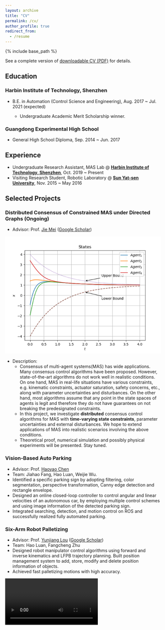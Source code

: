 ```yaml
---
layout: archive
title: "CV"
permalink: /cv/
author_profile: true
redirect_from:
  - /resume
---
```


{% include base_path %}

See  a complete version of [downloadable CV (PDF)](https://edmundluan.github.io/files/CV_HaoLuan.pdf) for details. 

## Education

### Harbin Institute of Technology, Shenzhen


- B.E. in Automation (Control Science and Engineering), Aug. 2017 ~ Jul. 2021 (expected) 

    - Undergraduate Academic Merit Scholarship winner. 

### Guangdong Experimental High School


- General High School Diploma, Sep. 2014 ~ Jun. 2017 



## Experience

* Undergraduate Research Assistant, MAS Lab @ [**Harbin Institute of Technology, Shenzhen**](http://www.hitsz.edu.cn/index.html), Oct. 2019 ~ Present 
* Visiting Research Student, Robotic Laboratory @ [**Sun Yat-sen University**](http://sysu.edu.cn/en/index.htm), Nov. 2015 ~ May 2016 



## Selected Projects

### Distributed Consensus of Constrained MAS under Directed Graphs (Ongoing)

-   Advisor: Prof. [Jie Mei](http://faculty.hitsz.edu.cn/meijie) ([Google Scholar](https://scholar.google.com/citations?user=tyQm5IkAAAAJ)) 

<img src="../images/1ord_basic.png" scale="100%">

-   Description: 
    -   Consensus of multi-agent systems(MAS) has wide applications. Many consensus control algorithms have been proposed. However, state-of-the-art algorithms do not work well in realistic conditions. On one hand, MAS in real-life situations have various constraints, e.g. kinematic constraints, actuator saturation, safety concerns, etc., along with parameter uncertainties and disturbances. On the other hand, most algorithms assume that any point in the state spaces of agents is legit and therefore they do not have guarantees on not breaking the predesignated constraints. 
    -   In this project, we investigate **distributed** consensus control algorithms for MAS with **time-varying state constraints**, parameter uncertainties and external disturbances. We hope to extend applications of MAS into realistic scenarios involving the above conditions. 
    -   Theoretical proof, numerical simulation and possibly physical experiments will be presented. Stay tuned. 



### Vision-Based Auto Parking

-   Advisor: Prof. [Haoyao Chen](http://nrs-lab.com/people/) 
-   Team: Jiahao Fang, Hao Luan, Weijie Wu. 
-   Identified a specific parking sign by adopting filtering, color segmentation, perspective transformation, Canny edge detection and rectangle envelope. 
-   Designed an online closed-loop controller to control angular and linear velocities of an autonomous car, by employing multiple control schemes and using image information of the detected parking sign. 
-   Integrated searching, detection, and motion control on ROS and successfully realized fully automated parking.



### Six-Arm Robot Palletizing 

-   Advisor: Prof. [Yunjiang Lou](http://faculty.hitsz.edu.cn/louyunjiang?lang=en) ([Google Scholar](https://scholar.google.com/citations?user=8Ulrn3cAAAAJ))  
-   Team: Hao Luan, Fangcheng Zhu 
-   Designed robot manipulator control algorithms using forward and inverse kinematics and LFPB trajectory planning. Built position management system to add, store, modify and delete position information of objects. 
-   Achieved fast palletizing motions with high accuracy.

<video src="../videos/Palletize.mp4" controls="controls">
(Due to regulations of the laboratory, )




<!--
Publications
======
  <ul>{% for post in site.publications %}
    {% include archive-single-cv.html %}
  {% endfor %}</ul>

Talks
======
  <ul>{% for post in site.talks %}
    {% include archive-single-talk-cv.html %}
  {% endfor %}</ul>

Teaching
======
  <ul>{% for post in site.teaching %}
    {% include archive-single-cv.html %}
  {% endfor %}</ul>


Leadership
======

* Currently signed in to 43 different slack teams

-->

